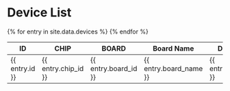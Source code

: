 # Device List

<table>
<thead>
    <th>ID</th>
    <th>CHIP</th>
    <th>BOARD</th>
    <th>Board Name</th>
    <th>Description</th>
</thead>
    <tbody>
{% for entry in site.data.devices %}
    <tr>
        <td>{{ entry.id }}</td>
        <td>{{ entry.chip_id }}</td>
        <td>{{ entry.board_id }}</td>
        <td>{{ entry.board_name }}</td>
        <td>{{ entry.description }}</td>
    </tr>
{% endfor %}
    </tbody>
</table>
